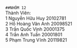 `##NHÓM 12`
<br>
Thành Viên:<br>
1 Nguyễn Hữu Huy 20102781<br>
2 Hồ Hoàng Vân Anh 20098521<br>
3 Trần Quốc Vịnh 20001375<br>
4 Trần Ạnh Tuấn 20001801<br>
5 Phạm Trung Vĩnh 20119821
